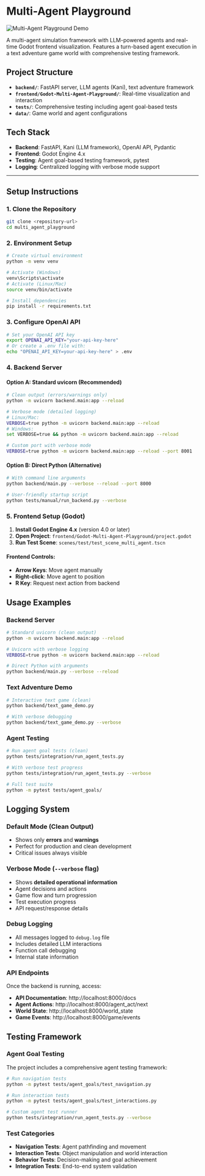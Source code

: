 # Multi-Agent Playground

![Multi-Agent Playground Demo](assets/multi_agent_playground_demo.gif)

A multi-agent simulation framework with LLM-powered agents and real-time Godot frontend visualization. Features a turn-based agent execution in a text adventure game world with comprehensive testing framework.

## Project Structure
- **`backend/`**: FastAPI server, LLM agents (Kani), text adventure framework
- **`frontend/Godot-Multi-Agent-Playground/`**: Real-time visualization and interaction
- **`tests/`**: Comprehensive testing including agent goal-based tests
- **`data/`**: Game world and agent configurations

## Tech Stack
- **Backend**: FastAPI, Kani (LLM framework), OpenAI API, Pydantic
- **Frontend**: Godot Engine 4.x
- **Testing**: Agent goal-based testing framework, pytest
- **Logging**: Centralized logging with verbose mode support

---
## Setup Instructions

### 1. Clone the Repository
```bash
git clone <repository-url>
cd multi_agent_playground
```

### 2. Environment Setup
```bash
# Create virtual environment
python -m venv venv

# Activate (Windows)
venv\Scripts\activate
# Activate (Linux/Mac)
source venv/bin/activate

# Install dependencies
pip install -r requirements.txt
```

### 3. Configure OpenAI API
```bash
# Set your OpenAI API key
export OPENAI_API_KEY="your-api-key-here"
# Or create a .env file with:
echo "OPENAI_API_KEY=your-api-key-here" > .env
```

### 4. Backend Server

#### Option A: Standard uvicorn (Recommended)
```bash
# Clean output (errors/warnings only)
python -m uvicorn backend.main:app --reload

# Verbose mode (detailed logging)
# Linux/Mac:
VERBOSE=true python -m uvicorn backend.main:app --reload
# Windows:
set VERBOSE=true && python -m uvicorn backend.main:app --reload

# Custom port with verbose mode
VERBOSE=true python -m uvicorn backend.main:app --reload --port 8001
```

#### Option B: Direct Python (Alternative)
```bash
# With command line arguments
python backend/main.py --verbose --reload --port 8000

# User-friendly startup script
python tests/manual/run_backend.py --verbose
```

### 5. Frontend Setup (Godot)
1. **Install Godot Engine 4.x** (version 4.0 or later)
2. **Open Project**: `frontend/Godot-Multi-Agent-Playground/project.godot`
3. **Run Test Scene**: `scenes/test/test_scene_multi_agent.tscn`

#### Frontend Controls:
- **Arrow Keys**: Move agent manually
- **Right-click**: Move agent to position
- **R Key**: Request next action from backend

## Usage Examples

### Backend Server
```bash
# Standard uvicorn (clean output)
python -m uvicorn backend.main:app --reload

# Uvicorn with verbose logging
VERBOSE=true python -m uvicorn backend.main:app --reload

# Direct Python with arguments
python backend/main.py --verbose --reload
```

### Text Adventure Demo
```bash
# Interactive text game (clean)
python backend/text_game_demo.py

# With verbose debugging
python backend/text_game_demo.py --verbose
```

### Agent Testing
```bash
# Run agent goal tests (clean)
python tests/integration/run_agent_tests.py

# With verbose test progress
python tests/integration/run_agent_tests.py --verbose

# Full test suite
python -m pytest tests/agent_goals/
```

## Logging System

### Default Mode (Clean Output)
- Shows only **errors** and **warnings**
- Perfect for production and clean development
- Critical issues always visible

### Verbose Mode (`--verbose` flag)
- Shows **detailed operational information**
- Agent decisions and actions
- Game flow and turn progression
- Test execution progress
- API request/response details

### Debug Logging
- All messages logged to `debug.log` file
- Includes detailed LLM interactions
- Function call debugging
- Internal state information

### API Endpoints
Once the backend is running, access:
- **API Documentation**: http://localhost:8000/docs
- **Agent Actions**: http://localhost:8000/agent_act/next
- **World State**: http://localhost:8000/world_state
- **Game Events**: http://localhost:8000/game/events

## Testing Framework

### Agent Goal Testing
The project includes a comprehensive agent testing framework:

```bash
# Run navigation tests
python -m pytest tests/agent_goals/test_navigation.py

# Run interaction tests  
python -m pytest tests/agent_goals/test_interactions.py

# Custom agent test runner
python tests/integration/run_agent_tests.py --verbose
```

### Test Categories
- **Navigation Tests**: Agent pathfinding and movement
- **Interaction Tests**: Object manipulation and world interaction
- **Behavior Tests**: Decision-making and goal achievement
- **Integration Tests**: End-to-end system validation

